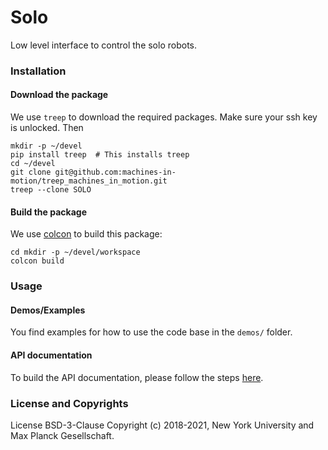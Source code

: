 # Solo

Low level interface to control the solo robots.

### Installation

#### Download the package

We use `treep` to download the required packages. Make sure your ssh key is unlocked. Then


```
mkdir -p ~/devel
pip install treep  # This installs treep
cd ~/devel
git clone git@github.com:machines-in-motion/treep_machines_in_motion.git
treep --clone SOLO
```

#### Build the package

We use [colcon](https://github.com/machines-in-motion/machines-in-motion.github.io/wiki/use_colcon)
to build this package:

```
cd mkdir -p ~/devel/workspace
colcon build
```

### Usage

#### Demos/Examples

You find examples for how to use the code base in the `demos/` folder.

#### API documentation

To build the API documentation, please follow the steps [here](https://github.com/machines-in-motion/machines-in-motion.github.io/issues/4).

### License and Copyrights

License BSD-3-Clause
Copyright (c) 2018-2021, New York University and Max Planck Gesellschaft.
